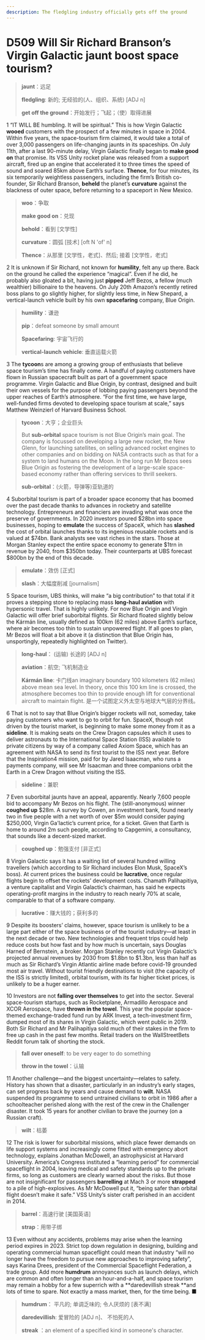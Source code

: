 ```yaml
---
description: The fledgling industry officially gets off the ground
---
```


# D509 Will Sir Richard Branson’s Virgin Galactic jaunt boost space tourism?
> **jaunt**：远足
 > 
> **fledgling**: 新的; 无经验的(人、组织、系统) [ADJ n]
 > 
> **get off the ground**：开始发行；飞起；（使）取得进展
 > 

1 “IT WILL BE humbling. It will be spiritual.” This is how Virgin Galactic **wooed** customers with the prospect of a few minutes in space in 2004. Within five years, the space-tourism firm claimed, it would take a total of over 3,000 passengers on life-changing jaunts in its spaceships. On July 11th, after a last 90-minute delay, Virgin Galactic finally began to **make good on** that promise. Its VSS Unity rocket plane was released from a support aircraft, fired up an engine that accelerated it to three times the speed of sound and soared 85km above Earth’s surface. **Thence**, for four minutes, its six temporarily weightless passengers, including the firm’s British co-founder, Sir Richard Branson, **beheld** the planet’s **curvature** against the blackness of outer space, before returning to a spaceport in New Mexico.

> **woo**：争取
>
> **make good on**：兑现
>
> **behold**：看到 [文学性]
>
> **curvature**：圆弧 [技术] [oft N 'of' n]
>
> **Thence**：从那里 [文学性，老式]、然后; 接着 [文学性，老式]
>

2 It is unknown if Sir Richard, not known for **humility**, felt any up there. Back on the ground he called the experience “magical”. Even if he did, he probably also gloated a bit, having just **pipped** Jeff Bezos, a fellow (much wealthier) billionaire to the heavens. On July 20th Amazon’s recently retired boss plans to go slightly higher, for slightly less time, in New Shepard, a vertical-launch vehicle built by his own **spacefaring** company, Blue Origin.

> **humility**：谦逊
>
> **pip**：defeat someone by small amount
>
> **Spacefaring**: 宇宙飞行的
>
> **vertical-launch vehicle**: 垂直运载火箭
>

3 The **tycoon**s are among a growing group of enthusiasts that believe space tourism’s time has finally come. A handful of paying customers have flown in Russian spacecraft built as part of a government space programme. Virgin Galactic and Blue Origin, by contrast, designed and built their own vessels for the purpose of lobbing paying passengers beyond the upper reaches of Earth’s atmosphere. “For the first time, we have large, well-funded firms devoted to developing space tourism at scale,” says Matthew Weinzierl of Harvard Business School.

> **tycoon**：大亨；企业巨头
>
> But **sub-orbital** space tourism is not Blue Origin’s main goal. The company is focussed on developing a large new rocket, the New Glenn, for launching satellites, on selling advanced rocket engines to other companies and on bidding on NASA contracts such as that for a system to land humans on the Moon. In the long run Mr Bezos sees Blue Origin as fostering the development of a large-scale space-based economy rather than offering services to thrill seekers.
>
> **sub-orbital**：(火箭，导弹等)亚轨道的
>

4 Suborbital tourism is part of a broader space economy that has boomed over the past decade thanks to advances in rocketry and satellite technology. Entrepreneurs and financiers are invading what was once the preserve of governments. In 2020 investors poured $28bn into space businesses, hoping to **emulate** the success of SpaceX, which has **slashed** the cost of orbital launches thanks to its ingenious reusable rockets and is valued at $74bn. Bank analysts see vast riches in the stars. Those at Morgan Stanley expect the entire space economy to generate $1trn in revenue by 2040, from $350bn today. Their counterparts at UBS forecast $800bn by the end of this decade.

> **emulate**：效仿 [正式]
>
> **slash**：大幅度削减 [journalism]
>

5 Space tourism, UBS thinks, will make “a big contribution” to that total if it proves a stepping stone to replacing mass **long-haul aviation** with hypersonic travel. That is highly unlikely. For now Blue Origin and Virgin Galactic will offer brief suborbital flights. Sir Richard floated slightly below the Kármán line, usually defined as 100km (62 miles) above Earth’s surface, where air becomes too thin to sustain unpowered flight. If all goes to plan, Mr Bezos will float a bit above it (a distinction that Blue Origin has, unsportingly, repeatedly highlighted on Twitter).

> **long-haul**： (运输) 长途的 [ADJ n]
>
> **aviation**：航空; 飞机制造业
>
> **Kármán line**: 卡门线an imaginary boundary 100 kilometers (62 miles) above mean sea level. In theory, once this 100 km line is crossed, the atmosphere becomes too thin to provide enough lift for conventional aircraft to maintain flight. 是一个试图定义外太空与地球大气层的分界线。
>

6 That is not to say that Blue Origin’s bigger rockets will not, someday, take paying customers who want to go to orbit for fun. SpaceX, though not driven by the tourist market, is beginning to make some money from it as a **sideline**. It is making seats on the Crew Dragon capsules which it uses to deliver astronauts to the International Space Station (ISS) available to private citizens by way of a company called Axiom Space, which has an agreement with NASA to send its first tourist to the ISS next year. Before that the Inspiration4 mission, paid for by Jared Isaacman, who runs a payments company, will see Mr Isaacman and three companions orbit the Earth in a Crew Dragon without visiting the ISS.

> **sideline**：兼职
>

7 Even suborbital jaunts have an appeal, apparently. Nearly 7,600 people bid to accompany Mr Bezos on his flight. The (still-anonymous) winner **coughed up** $28m. A survey by Cowen, an investment bank, found nearly two in five people with a net worth of over $5m would consider paying $250,000, Virgin Ga'lactic’s current price, for a ticket. Given that Earth is home to around 2m such people, according to Capgemini, a consultancy, that sounds like a decent-sized market.

> **coughed up**：勉强支付 [非正式]
>

8 Virgin Galactic says it has a waiting list of several hundred willing travellers (which according to Sir Richard includes Elon Musk, SpaceX’s boss). At current prices the business could be **lucrative**, once regular flights begin to offset the rockets’ development costs. Chamath Palihapitiya, a venture capitalist and Virgin Galactic’s chairman, has said he expects operating-profit margins in the industry to reach nearly 70% at scale, comparable to that of a software company.

> **lucrative**：赚大钱的；获利多的
>

9 Despite its boosters’ claims, however, space tourism is unlikely to be a large part either of the space business or of the tourist industry—at least in the next decade or two. New technologies and frequent trips could help reduce costs but how fast and by how much is uncertain, says Douglas Harned of Bernstein, a broker. Morgan Stanley recently cut Virgin Galactic’s projected annual revenues by 2030 from $1.8bn to $1.3bn, less than half as much as Sir Richard’s Virgin Atlantic airline made before covid-19 grounded most air travel. Without tourist friendly destinations to visit (the capacity of the ISS is strictly limited), orbital tourism, with its far higher ticket prices, is unlikely to be a huger earner.

10 Investors are not **falling over themselves** to get into the sector. Several space-tourism startups, such as Rocketplane, Armadillo Aerospace and XCOR Aerospace, have **thrown in the towel**. This year the popular space-themed exchange-traded fund run by ARK Invest, a tech-investment firm, dumped most of its shares in Virgin Galactic, which went public in 2019. Both Sir Richard and Mr Palihapitiya sold much of their stakes in the firm to free up cash in the past few months. Retail traders on the WallStreetBets Reddit forum talk of shorting the stock.

> **fall over oneself**: to be very eager to do something
>
> **throw in the towel**：认输
>

11 Another challenge—and the biggest uncertainty—relates to safety. History has shown that a disaster, particularly in an industry’s early stages, can set progress back by years and cause demand to **wilt**. NASA suspended its programme to send untrained civilians to orbit in 1986 after a schoolteacher perished along with the rest of the crew in the Challenger disaster. It took 15 years for another civilian to brave the journey (on a Russian craft).

> **wilt**：枯萎
>

12 The risk is lower for suborbital missions, which place fewer demands on life support systems and increasingly come fitted with emergency abort technology, explains Jonathan McDowell, an astrophysicist at Harvard University. America’s Congress instituted a “learning period” for commercial spaceflight in 2004, leaving medical and safety standards up to the private firms, so long as customers are clearly warned about the risks. But those are not insignificant for passengers **barrelling** at Mach 3 or more **strapped** to a pile of high-explosives. As Mr McDowell put it, “being safer than orbital flight doesn’t make it safe.” VSS Unity’s sister craft perished in an accident in 2014.

> **barrel**：高速行驶 [美国英语]
>
> **strap**：用带子绑
>

13 Even without any accidents, problems may arise when the learning period expires in 2023. Strict top down regulation in designing, building and operating commercial human spaceflight could mean that industry “will no longer have the freedom to pursue new approaches to improving safety”, says Karina Drees, president of the Commercial Spaceflight Federation, a trade group. Add more **humdrum** annoyances such as launch delays, which are common and often longer than an hour-and-a-half, and space tourism may remain a hobby for a few superrich with a **daredevillish streak **and lots of time to spare. Not exactly a mass market, then, for the time being. ■

> **humdrum**： 平凡的; 单调乏味的; 令人厌烦的 [表不满]
>
> **daredevillish**:  爱冒险的 [ADJ n]、 不怕死的人
>
> **streak** ：an element of a specified kind in someone's character.
>

